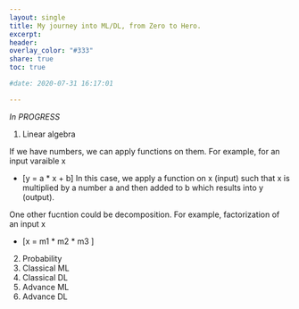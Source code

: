 ```yaml
---
layout: single
title: My journey into ML/DL, from Zero to Hero.
excerpt: 
header:
overlay_color: "#333"
share: true
toc: true

#date: 2020-07-31 16:17:01

---
```


*_In PROGRESS_*

1. Linear algebra

If we have numbers, we can apply functions on them. For example, for an input varaible x 

* \[y = a * x + b\]
In this case, we apply a function on x (input) such that x is multiplied by a number a and then added to b which results into y (output).

One other fucntion could be decomposition. For example, factorization of an input x

* \[x = m1 * m2 * m3  \]


2. Probability
3. Classical ML
4. Classical DL
5. Advance ML
6. Advance DL
